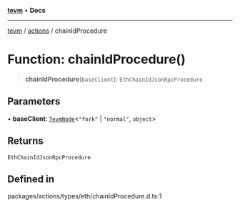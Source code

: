 [**tevm**](../../README.md) • **Docs**

***

[tevm](../../modules.md) / [actions](../README.md) / chainIdProcedure

# Function: chainIdProcedure()

> **chainIdProcedure**(`baseClient`): `EthChainIdJsonRpcProcedure`

## Parameters

• **baseClient**: [`TevmNode`](../../index/type-aliases/TevmNode.md)\<`"fork"` \| `"normal"`, `object`\>

## Returns

`EthChainIdJsonRpcProcedure`

## Defined in

packages/actions/types/eth/chainIdProcedure.d.ts:1
